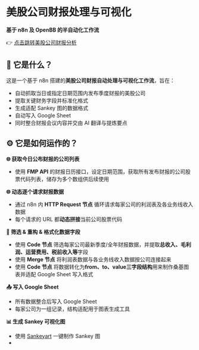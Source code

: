 # 美股公司财报处理与可视化
**基于 n8n 及 OpenBB 的半自动化工作流**


👉 [点击跳转美股公司财报分析](/earnings/catalogue/)


## 📌 它是什么？

这是一个基于 n8n 搭建的**美股公司财报自动处理与可视化工作流**，旨在：

- 自动抓取当日或指定日期范围内发布季度财报的美股公司
- 提取关键财务字段并标准化格式
- 生成适配 Sankey 图的数据格式
- 自动写入 Google Sheet
- 同时整合财报会议内容并交由 AI 翻译与提炼要点


## ⚙️ 它是如何运作的？

**🌐 获取今日公布财报的公司列表**
- 使用 **FMP API** 的财报日历接口，设定日期范围，获取所有发布财报的公司股票代码列表，储存为多个数组供后续使用

**🌐 动态逐个请求财报数据**
- 通过 n8n 内 **HTTP Request 节点** 循环请求每家公司的利润表及各业务线收入数据
- 每个请求的 URL 都**动态拼接**当前公司股票代码

**🧹 筛选 & 重构 & 格式化数据字段**
- 使用 **Code 节点** 筛选每家公司最新季度/全年财报数据，并提取**总收入、毛利润、运营费用、税前收入等**字段
- 使用 **Merge 节点** 将利润表数据与各业务线收入数据按公司连接起来
- 使用 **Code 节点** 将数据转化为**from、to、value三字段结构**用来制作桑基图表并适配 Google Sheet 写入格式

**📤 写入 Google Sheet**
- 所有数据整合后写入 Google Sheet
- 每家公司为一组记录，结构适配用于图表生成工具

**📊 生成 Sankey 可视化图**
- 使用 [Sankeyart](https://www.sankeyart.com/) 一键制作 Sankey 图
- 
